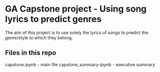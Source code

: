 # GA Capstone project - Using song lyrics to predict genres
The aim of this project is to use solely the lyrics of songs to predict the genre/style to which they belong.

## Files in this repo
capstone.ipynb - main file 
capstone_summary-ipynb - executive summary
